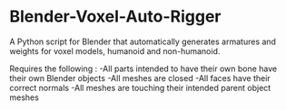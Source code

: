 # Blender-Voxel-Auto-Rigger
A Python script for Blender that automatically generates armatures and weights for voxel models, humanoid and non-humanoid.

Requires the following :
-All parts intended to have their own bone have their own Blender objects
-All meshes are closed 
-All faces have their correct normals
-All meshes are touching their intended parent object meshes
